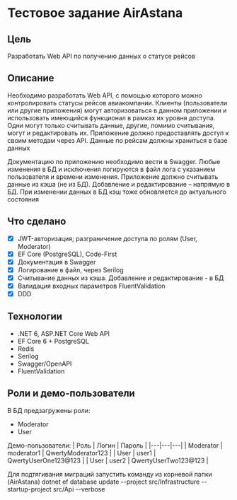 # Тестовое задание AirAstana 

## Цель
Разработать Web API по получению данных о статусе рейсов 

## Описание
Необходимо разработать Web API, с помощью которого можно контролировать статусы рейсов
авиакомпании. Клиенты (пользователи или другие приложения) могут авторизоваться в данном приложении
и использовать имеющийся функционал в рамках их уровня доступа. Одни могут только считывать данные,
другие, помимо считывания, могут и редактировать их. Приложение должно предоставлять доступ к своим
методам через API. Данные по рейсам должны храниться в базе данных

Документацию по приложению необходимо вести в Swagger. Любые изменения в БД и исключения
логируются в файл лога с указанием пользователя и времени изменения.
Приложение должно считывать данные из кэша (не из БД). Добавление и редактирование – напрямую в БД.
При изменении данных в БД кэш тоже обновляется до актуального состояния


## Что сделано
- [x] JWT-авторизация; разграничение доступа по ролям (User, Moderator)
- [x] EF Core (PostgreSQL), Code-First
- [x] Документация в Swagger
- [x] Логирование в файл, через Serilog
- [x] Считывание данных из кэша. Добавление и редактирование - в БД
- [x] Валидация входных параметров FluentValidation
- [x] DDD
      
## Технологии
- .NET 6, ASP.NET Core Web API
- EF Core 6 + PostgreSQL
- Redis
- Serilog
- Swagger/OpenAPI
- FluentValidation

## Роли и демо-пользователи
В БД предзагружены роли:
- Moderator
- User

Демо-пользователи:
| Роль | Логин | Пароль |
|---|---|---|
| Moderator | moderator1 | QwertyModerator123 |
| User | user1 | QwertyUserOne123@123 |
| User | user2 | QwertyUserTwo123@123 |

Для подтягивания миграций запустить команду из корневой папки (AirAstana)
dotnet ef database update --project src/Infrastructure --startup-project src/Api --verbose
